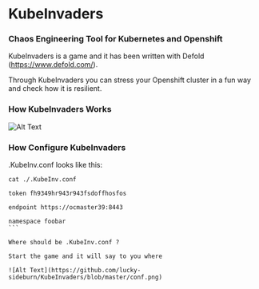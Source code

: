 # KubeInvaders
### Chaos Engineering Tool for Kubernetes and Openshift

KubeInvaders is a game and it has been written with Defold (https://www.defold.com/).

Through KubeInvaders you can stress your Openshift cluster in a fun way and check how it is resilient.

### How KubeInvaders Works

![Alt Text](https://github.com/lucky-sideburn/KubeInvaders/blob/master/kubeinvaders.gif)

### How Configure KubeInvaders

.KubeInv.conf looks like this:

````
cat ./.KubeInv.conf

token fh9349hr943r943fsdoffhosfos

endpoint https://ocmaster39:8443

namespace foobar
```

Where should be .KubeInv.conf ?

Start the game and it will say to you where

![Alt Text](https://github.com/lucky-sideburn/KubeInvaders/blob/master/conf.png)

